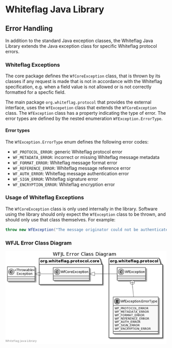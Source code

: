 # Whiteflag Java Library

## Error Handling

In addition to the standard Java exception classes, the Whiteflag Java Library
extends the Java exception class for specific Whiteflag protocol errors.

### Whiteflag Exceptions

The core package defines the `WfCoreException` class, that is thrown by its
classes if any request is made that is not in accordance with the Whiteflag
specification, e.g. when a field value is not allowed or is not correctly
formatted for a specfic field.

The main package `org.whiteflag.protocol` that provides the external interface,
uses the `WfExcepetion` class that extends the `WfCoreException` class. The
`WfException` class has a property indicating the type of error. The error
types are defined by the nested enumeration `WfException.ErrorType`.

#### Error types

The `WfException.ErrorType` enum defines the following error codes:

* `WF_PROTOCOL_ERROR`: generic Whiteflag protocol error
* `WF_METADATA_ERROR`: incorrect or missing Whiteflag message metadata
* `WF_FORMAT_ERROR`: Whiteflag message format error
* `WF_REFERENCE_ERROR`: Whiteflag message reference error
* `WF_AUTH_ERROR`: Whiteflag message authentication error
* `WF_SIGN_ERROR`: Whiteflag signature error
* `WF_ENCRYPTION_ERROR`: Whiteflag encryption error

### Usage of Whiteflag Exceptions

The `WfCoreException` class is only used internally in the library. Software
using the library should only expect the `WfException` class to be thrown, and
should only use that class themselves. For example:

```java
throw new WfException("The message originator could not be authenticated", WfException.ErrorType.WF_AUTH_ERROR);
```

### WFJL Error Class Diagram

![WFJL Error Class Diagram](../uml/errors.png)

